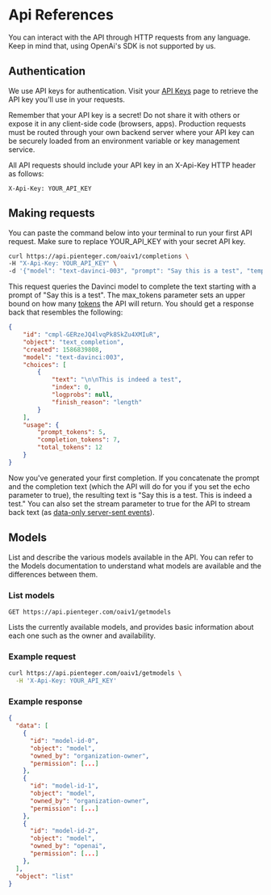 # Api References

You can interact with the API through HTTP requests from any language. Keep in mind that, using OpenAi's SDK is not supported by us.

## Authentication

We use API keys for authentication. Visit your [API Keys](https://portal.pienteger.com/account/api-keys) page to retrieve the API key you'll use in your requests.

Remember that your API key is a secret! Do not share it with others or expose it in any client-side code (browsers, apps). Production requests must be routed through your own backend server where your API key can be securely loaded from an environment variable or key management service.

All API requests should include your API key in an X-Api-Key HTTP header as follows:

```text
X-Api-Key: YOUR_API_KEY
```

## Making requests

You can paste the command below into your terminal to run your first API request. Make sure to replace YOUR_API_KEY with your secret API key.

```bash
curl https://api.pienteger.com/oaiv1/completions \
-H "X-Api-Key: YOUR_API_KEY" \
-d '{"model": "text-davinci-003", "prompt": "Say this is a test", "temperature": 0, "max_tokens": 7}'
```

This request queries the Davinci model to complete the text starting with a prompt of "Say this is a test". The max_tokens parameter sets an upper bound on how many [tokens](https://platform.openai.com/tokenizer) the API will return. You should get a response back that resembles the following:

```json
{
    "id": "cmpl-GERzeJQ4lvqPk8SkZu4XMIuR",
    "object": "text_completion",
    "created": 1586839808,
    "model": "text-davinci:003",
    "choices": [
        {
            "text": "\n\nThis is indeed a test",
            "index": 0,
            "logprobs": null,
            "finish_reason": "length"
        }
    ],
    "usage": {
        "prompt_tokens": 5,
        "completion_tokens": 7,
        "total_tokens": 12
    }
}
```

Now you've generated your first completion. If you concatenate the prompt and the completion text (which the API will do for you if you set the echo parameter to true), the resulting text is "Say this is a test. This is indeed a test." You can also set the stream parameter to true for the API to stream back text (as [data-only server-sent events](https://developer.mozilla.org/en-US/docs/Web/API/Server-sent_events/Using_server-sent_events#Event_stream_format)).

## Models

List and describe the various models available in the API. You can refer to the Models documentation to understand what models are available and the differences between them.

### List models

```text
GET https://api.pienteger.com/oaiv1/getmodels
```

Lists the currently available models, and provides basic information about each one such as the owner and availability.

### Example request

```bash
curl https://api.pienteger.com/oaiv1/getmodels \
  -H 'X-Api-Key: YOUR_API_KEY'
```

### Example response

```json
{
  "data": [
    {
      "id": "model-id-0",
      "object": "model",
      "owned_by": "organization-owner",
      "permission": [...]
    },
    {
      "id": "model-id-1",
      "object": "model",
      "owned_by": "organization-owner",
      "permission": [...]
    },
    {
      "id": "model-id-2",
      "object": "model",
      "owned_by": "openai",
      "permission": [...]
    },
  ],
  "object": "list"
}
```
